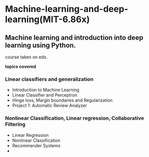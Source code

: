 # Machine-learning-and-deep-learning(MIT-6.86x)
<h2>Machine learning and introduction into deep learning using Python.</h2>
<p>course taken on edx.</p>
<b>topics covered</b>
<h3>Linear classifiers and generalization
</h3>

<ul>
  <li>Introduction to Machine Learning</li>
  <li>Linear Classifier and Perceptron</li>
  <li>Hinge loss, Margin boundaries and Regularization</li>
  <li>Project 1: Automatic Review Analyzer</li>
</ul>  


<h3>Nonlinear Classification, Linear regression, Collaborative Filtering
</h3>

<ul>
  <li>Linear Regression</li>
  <li>Nonlinear Classification</li>
  <li>Recommender Systems</li>
  <li><Project 2: Digit recognition (Part 1)/li>
</ul>
